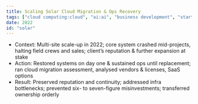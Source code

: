 ```yaml
---
title: Scaling Solar Cloud Migration & Ops Recovery
tags: ["cloud computing:cloud", "ai:ai", "business development", "start-up:independent"]
date: 2022
id: "solar"
---
```


* Context: Multi-site scale-up in 2022; core system crashed mid-projects, halting field crews and sales; client’s reputation & further expansion at stake
* Action: Restored systems on day one & sustained ops until replacement; ran cloud migration assessment, analysed vendors & licenses, SaaS options
* Result: Preserved reputation and continuity; addressed infra bottlenecks; prevented six- to seven-figure misinvestments; transferred ownership orderly